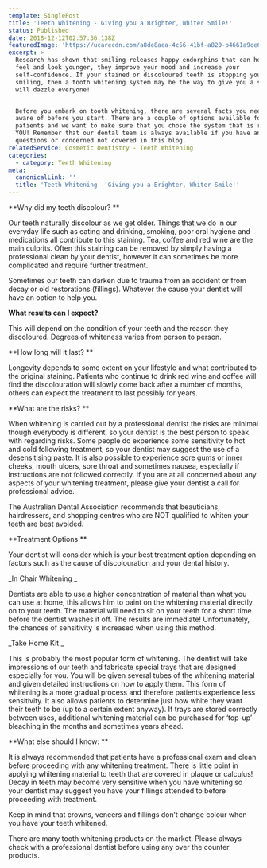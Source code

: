 ```yaml
---
template: SinglePost
title: 'Teeth Whitening - Giving you a Brighter, Whiter Smile!'
status: Published
date: 2018-12-12T02:57:36.138Z
featuredImage: 'https://ucarecdn.com/a8de8aea-4c56-41bf-a820-b4661a9ce6eb/'
excerpt: >
  Research has shown that smiling releases happy endorphins that can help us
  feel and look younger, they improve your mood and increase your
  self-confidence. If your stained or discoloured teeth is stopping you from
  smiling, then a tooth whitening system may be the way to give you a smile that
  will dazzle everyone!


  Before you embark on tooth whitening, there are several facts you need to be
  aware of before you start. There are a couple of options available for
  patients and we want to make sure that you chose the system that is right for
  YOU! Remember that our dental team is always available if you have any
  questions or concerned not covered in this blog. 
relatedService: Cosmetic Dentistry - Teeth Whitening
categories:
  - category: Teeth Whitening
meta:
  canonicalLink: ''
  title: 'Teeth Whitening - Giving you a Brighter, Whiter Smile!'
---
```

**Why did my teeth discolour?**

Our teeth naturally discolour as we get older. Things that we do in our everyday life such as eating and drinking, smoking, poor oral hygiene and medications all contribute to this staining. Tea, coffee and red wine are the main culprits. Often this staining can be removed by simply having a professional clean by your dentist, however it can sometimes be more complicated and require further treatment. 

Sometimes our teeth can darken due to trauma from an accident or from decay or old restorations (fillings). Whatever the cause your dentist will have an option to help you.  

**What results can I expect?** 

This will depend on the condition of your teeth and the reason they discoloured. Degrees of whiteness varies from person to person.

**How long will it last?**

Longevity depends to some extent on your lifestyle and what contributed to the original staining. Patients who continue to drink red wine and coffee will find the discolouration will slowly come back after a number of months, others can expect the treatment to last possibly for years. 

**What are the risks?**

When whitening is carried out by a professional dentist the risks are minimal though everybody is different, so your dentist is the best person to speak with regarding risks. Some people do experience some sensitivity to hot and cold following treatment, so your dentist may suggest the use of a desensitising paste. It is also possible to experience sore gums or inner cheeks, mouth ulcers, sore throat and sometimes nausea, especially if instructions are not followed correctly. If you are at all concerned about any aspects of your whitening treatment, please give your dentist a call for professional advice.  

The Australian Dental Association recommends that beauticians, hairdressers, and shopping centres who are NOT qualified to whiten your teeth are best avoided.  

**Treatment Options**

Your dentist will consider which is your best treatment option depending on factors such as the cause of discolouration and your dental history. 

_In Chair Whitening_

Dentists are able to use a higher concentration of material than what you can use at home, this allows him to paint on the whitening material directly on to your teeth. The material will need to sit on your teeth for a short time before the dentist washes it off. The results are immediate! Unfortunately, the chances of sensitivity is increased when using this method. 

_Take Home Kit_

This is probably the most popular form of whitening. The dentist will take impressions of our teeth and fabricate special trays that are designed especially for you. You will be given several tubes of the whitening material and given detailed instructions on how to apply them. This form of whitening is a more gradual process and therefore patients experience less sensitivity. It also allows patients to determine just how white they want their teeth to be (up to a certain extent anyway). If trays are stored correctly between uses, additional whitening material can be purchased for ‘top-up’ bleaching in the months and sometimes years ahead. 

**What else should I know:**

It is always recommended that patients have a professional exam and clean before proceeding with any whitening treatment. There is little point in applying whitening material to teeth that are covered in plaque or calculus! Decay in teeth may become very sensitive when you have whitening so your dentist may suggest you have your fillings attended to before proceeding with treatment. 

Keep in mind that crowns, veneers and fillings don’t change colour when you have your teeth whitened.

There are many tooth whitening products on the market. Please always check with a professional dentist before using any over the counter products.
